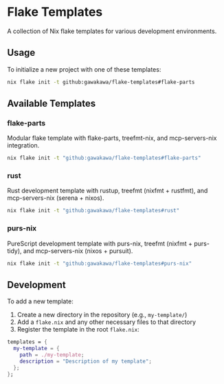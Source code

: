 # Flake Templates

A collection of Nix flake templates for various development environments.

## Usage

To initialize a new project with one of these templates:

```bash
nix flake init -t github:gawakawa/flake-templates#flake-parts
```

## Available Templates

### flake-parts

Modular flake template with flake-parts, treefmt-nix, and mcp-servers-nix integration.

```bash
nix flake init -t "github:gawakawa/flake-templates#flake-parts"
```

### rust

Rust development template with rustup, treefmt (nixfmt + rustfmt), and mcp-servers-nix (serena + nixos).

```bash
nix flake init -t "github:gawakawa/flake-templates#rust"
```

### purs-nix

PureScript development template with purs-nix, treefmt (nixfmt + purs-tidy), and mcp-servers-nix (nixos + pursuit).

```bash
nix flake init -t "github:gawakawa/flake-templates#purs-nix"
```

## Development

To add a new template:

1. Create a new directory in the repository (e.g., `my-template/`)
2. Add a `flake.nix` and any other necessary files to that directory
3. Register the template in the root `flake.nix`:

```nix
templates = {
  my-template = {
    path = ./my-template;
    description = "Description of my template";
  };
};
```
